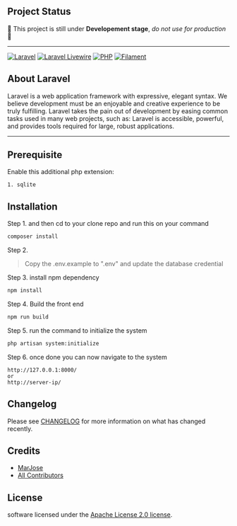 ## Project Status

:construction: This project is still under **Developement stage**, *do not use for production* :construction:

---

[![Laravel](https://img.shields.io/badge/Laravel-v9.x-FF2D20?style=for-the-badge&logo=laravel)](https://img.shields.io/badge/Laravel-v8.x-FF2D20?style=for-the-badge&logo=laravel)
[![Laravel Livewire](https://img.shields.io/badge/Livewire-v2.x-FB70A9?style=for-the-badge)](https://img.shields.io/badge/Livewire-v2.x-FB70A9?style=for-the-badge)
[![PHP](https://img.shields.io/badge/PHP-8.0-777BB4?style=for-the-badge&logo=php)](https://img.shields.io/badge/PHP-8.0-777BB4?style=for-the-badge&logo=php)
[![Filament ](https://img.shields.io/badge/Filamentphp-v2.x-yellow?style=for-the-badge&logo=filamentphp)](https://img.shields.io/badge/PHP-8.0-777BB4?style=for-the-badge&logo=php)

## About Laravel

Laravel is a web application framework with expressive, elegant syntax. We believe development must be an enjoyable and creative experience to be truly fulfilling. Laravel takes the pain out of development by easing common tasks used in many web projects, such as:
Laravel is accessible, powerful, and provides tools required for large, robust applications.


---

## Prerequisite

Enable this additional php extension:
```
1. sqlite

```

## Installation

Step 1. and then cd to your clone repo and run this on your command
```bash
composer install
```
Step 2.
> Copy the .env.example to ".env" and update the database credential

Step 3. install npm dependency

```bash
npm install
```

Step 4. Build the front end

```bash
npm run build
```

Step 5. run the command to initialize the system
```bash
php artisan system:initialize
```

Step 6. once done you can now navigate to the system

```link
http://127.0.0.1:8000/ 
or
http://server-ip/
```

## Changelog

Please see [CHANGELOG](CHANGELOG.md) for more information on what has changed recently.


## Credits

- [MarJose](https://github.com/MarJose123)
- [All Contributors](../../contributors)


## License
software licensed under the [Apache License 2.0 license](https://opensource.org/license/apache-2-0/).
